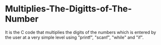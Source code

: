 # Multiplies-The-Digitts-of-The-Number
It is the C code that multiplies the digits of the numbers which is entered by the user at a very simple level using "printf", "scanf", "while" and "if".

